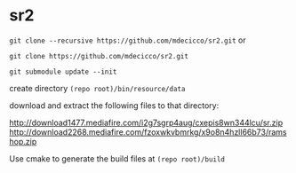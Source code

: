 # sr2

`git clone --recursive https://github.com/mdecicco/sr2.git`
or

`git clone https://github.com/mdecicco/sr2.git`

`git submodule update --init`


create directory `(repo root)/bin/resource/data`

download and extract the following files to that directory:

http://download1477.mediafire.com/i2g7sgrp4aug/cxepis8wn344lcu/sr.zip
http://download2268.mediafire.com/fzoxwkvbmrkg/x9o8n4hzll66b73/ramshop.zip

Use cmake to generate the build files at `(repo root)/build`
